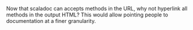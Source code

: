 Now that scaladoc can accepts methods in the URL, why not hyperlink all methods in the output HTML? This would allow pointing people to documentation at a finer granularity.

